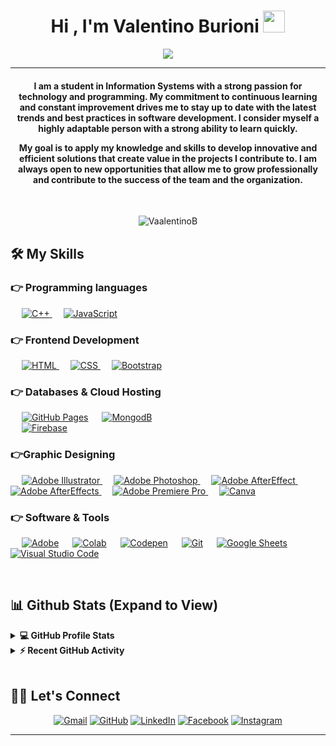 
<h1 align="center">Hi , I'm Valentino Burioni <img src="https://media.giphy.com/media/hvRJCLFzcasrR4ia7z/giphy.gif" width="35"></h1>
<p align="center">
  <a href="https://github.com/DenverCoder1/readme-typing-svg"><img src="https://readme-typing-svg.herokuapp.com?lines=Computer+Science+Student;Full+Stack+Web+Developer;AI%20%20Enthusiast;Graphic%20Designer;Always%20learning%20new%20things&center=true&width=500&height=50"></a>
</p>
<hr/>
<h4 align="center"> I am a student in Information Systems with a strong passion for technology and programming.
My commitment to continuous learning and constant improvement drives me to stay up to date with the latest trends and best practices in software development. I consider myself a highly adaptable person with a strong ability to learn quickly.

My goal is to apply my knowledge and skills to develop innovative and efficient solutions that create value in the projects I contribute to. I am always open to new opportunities that allow me to grow professionally and contribute to the success of the team and the organization.</h4>
<br>
<p align="center"> <img src="https://komarev.com/ghpvc/?username=VaalentinoB&label=Profile%20views&color=0e75b6&style=plastic" alt="VaalentinoB" /> </p>

## 🛠️ My Skills

### 👉 Programming languages

<p align="left"> 
  &emsp;
  <a href="https://www.w3schools.com/cpp/" target="_blank"> 
    <img alt="C++" src="https://img.shields.io/badge/C++%20-%2300599C.svg?logo=c%2B%2B&logoColor=white">
  </a> 
  &emsp;
  <a href="https://developer.mozilla.org/en-US/docs/Web/JavaScript" target="_blank"> 
     <img alt="JavaScript" src="https://img.shields.io/badge/JavaScript%20-%23F7DF1E.svg?logo=javascript&logoColor=black">
   </a>
  
### 👉 Frontend Development
<p align="left"> 
  &emsp; 
  <a href="https://www.w3.org/html/" target="_blank"> 
   <img alt="HTML" src="https://img.shields.io/badge/HTML5%20-%23E34F26.svg?logo=html5&logoColor=white">
  </a>   
  &emsp;
  <a href="https://www.w3schools.com/css/" target="_blank">
    <img alt="CSS" src="https://img.shields.io/badge/CSS%20-%231572B6.svg?logo=css3&logoColor=white">
  </a> 
   &emsp;
  <a href="https://getbootstrap.com" target="_blank"> 
    <img alt="Bootstrap" src="https://img.shields.io/badge/Bootstrap-%23563D7C.svg?style=flat&logo=bootstrap&logoColor=white"/>
  </a>
</p>

### 👉 Databases & Cloud Hosting
  &emsp;
    <a href="https://www.github.com"><img alt="GitHub Pages" src="https://img.shields.io/badge/GitHub%20Pages-%23327FC7.svg?style=flat&llogo=github&logoColor=white"></a>
  &emsp;
    <a href="https://www.mongodb.com/"><img alt="MongodB" src="https://seeklogo.com/vector-logo/273731/mongodb"></a>  
  &emsp;
    <a href="https://firebase.google.com/"><img alt="Firebase" src ="https://img.shields.io/badge/Firebase-%23316192.svg?logo=firebase&logoColor=white"></a>
 </p>
  
### 👉Graphic Designing
<p align="left">
  &emsp;
	<a href="https://www.adobe.com/in/products/illustrator.html" target="_blank"> 
    <img alt="Adobe Illustrator" src="https://img.shields.io/badge/Adobe Illustrator-%23FF9A00.svg?style=flat&logo=adobeillustrator&logoColor=white"/>
  </a> 
  &emsp;
  <a href="https://www.adobe.com/in/products/photoshop-lightroom.html" target="_blank"> 
    <img alt="Adobe Photoshop" src="https://img.shields.io/badge/Adobe Lightroom-%2300f.svg?style=flat&logo=adobelightroom&logoColor=white"/>
  </a>
 &emsp;
  <a href="https://www.adobe.com/in/products/photoshop-lightroom.html" target="_blank"> 
    <img alt="Adobe AfterEffect" src="https://img.shields.io/badge/Adobe Photoshop-%2300f.svg?style=flat&logo=adobephotoshop&logoColor=white"/>
  </a>
  </a> 
	&emsp;
  <a href="https://www.adobe.com/in/products/photoshop-lightroom.html" target="_blank"> 
    <img alt="Adobe AfterEffects" src="https://img.shields.io/badge/Adobe AfterEffects%2300f.svg?style=flat&logo=adobeaftereffects&logoColor=white"/>
  </a>
   &emsp;
  <a href="https://www.adobe.com/in/products/premiere.html" target="_blank"> 
   <img alt="Adobe Premiere Pro" src="https://img.shields.io/badge/Adobe Premiere Pro-%2300f.svg?style=flat&logo=adobepremierepro&logoColor=white"/>
  </a>
    &emsp;
  <a href="#">
  	<img alt="Canva" src="https://img.shields.io/badge/Canva-%2300C4CC.svg?style=flat&logo=Canva&logoColor=white"/>
  </a>
 </p>

 ### 👉 Software & Tools
 
<p>
  &emsp;
    <a href="#"><img alt="Adobe" src="https://img.shields.io/badge/Adobe%20-%23FF0000.svg?logo=adobe&logoColor=white"></a>
  &emsp;
    <a href="#"><img alt="Colab" src="https://img.shields.io/badge/Colab-00b56a.svg?logo=google-colab&logoColor=white"></a>
  &emsp;
    <a href="#"><img alt="Codepen" src="https://img.shields.io/badge/Codepen-000000.svg?logo=codepen&logoColor=white"></a>
  &emsp;
    <a href="#"><img alt="Git" src="https://img.shields.io/badge/Git%20-%23F05033.svg?logo=git&logoColor=white"></a>
  &emsp;
    <a href="#"><img alt="Google Sheets" src="https://img.shields.io/badge/Google%20Sheets%20-%2334A853.svg?logo=google%20sheets&logoColor=white"></a>
  &emsp;
    <a href="#"><img alt="Visual Studio Code" src="https://img.shields.io/badge/Visual%20Studio%20Code-0078d7.svg?logo=visual-studio-code&logoColor=white"></a>

</p>

<br/>

## 📊 Github Stats (Expand to View) 


<details> 
  <summary><b>💻 GitHub Profile Stats</b></summary>
  <br/>
  <p align="center">
    <a href="https://github.com/anuraghazra/github-readme-stats"><img alt="VaalentinoB's Github Stats" src="https://github-readme-stats.vercel.app/api?username=VaalentinoB&show_icons=true&count_private=true&theme=algolia" height="192px"/></a>
<br/>
  &nbsp;
	  <img src="https://github-readme-stats.vercel.app/api/top-langs?username=VaalentinoB&show_icons=true&locale=en&layout=compact&theme=algolia" alt="VaalentinoB" height="192px"/>
  <br/>
  <b>Note:</b> Top languages is only a metric of the languages my public code consists of and doesn't reflect experience or skill level.
  </p>
</details>


<details>
  <summary><b>⚡ Recent GitHub Activity</b></summary>
  <br/>
   <a href="https://github.com/VaalentinoB"><img alt="VaalentinoB's Activity Graph" src="https://activity-graph.herokuapp.com/graph?username=VaalentinoB&custom_title=VaalentinoB%20's%20Contribution%20Graph&theme=react-dark" /></a>
  <br/>

</details>

<br/>

## 🙋‍♀️ Let's Connect
<p align="center">
	<a href="mailto:burionivalentino@gmail.com"><img src="https://img.icons8.com/bubbles/50/000000/gmail.png" alt="Gmail"/></a>
	<a href="https://github.com/VaalentinoB"><img src="https://img.icons8.com/bubbles/50/000000/github.png" alt="GitHub"/></a>
	<a href="https://www.linkedin.com/in/valentino-burioni-bord%C3%B3n-b9383a253/?locale=en_US"><img src="https://img.icons8.com/bubbles/50/000000/linkedin.png" alt="LinkedIn"/></a>
	<a href="https://www.facebook.com/ValenBurioniTB/"><img src="https://img.icons8.com/bubbles/50/000000/facebook-new.png" alt="Facebook"/></a>
	<a href="https://www.instagram.com/valenburioni/"><img src="https://img.icons8.com/bubbles/50/000000/instagram.png" alt="Instagram"/></a>

	
</p>

<hr/>








